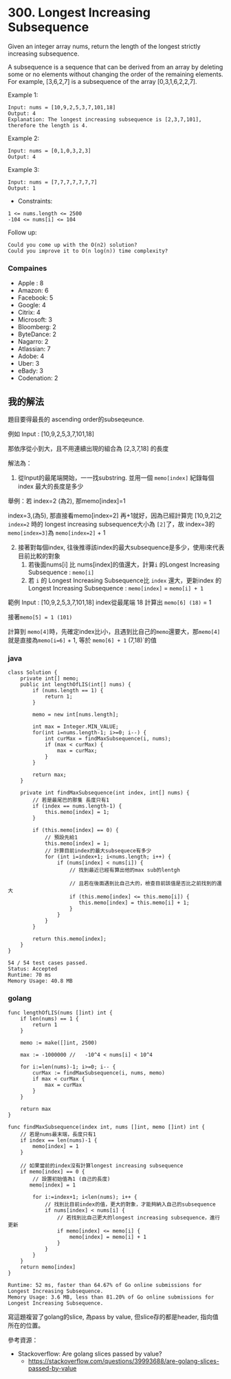 # 300. Longest Increasing Subsequence

Given an integer array nums, return the length of the longest strictly increasing subsequence.

A subsequence is a sequence that can be derived from an array by deleting some or no elements without changing the order of the remaining elements. For example, [3,6,2,7] is a subsequence of the array [0,3,1,6,2,2,7].

Example 1:
```
Input: nums = [10,9,2,5,3,7,101,18]
Output: 4
Explanation: The longest increasing subsequence is [2,3,7,101], therefore the length is 4.
```
Example 2:
```
Input: nums = [0,1,0,3,2,3]
Output: 4
```
Example 3:
```
Input: nums = [7,7,7,7,7,7,7]
Output: 1
```

* Constraints:
```
1 <= nums.length <= 2500
-104 <= nums[i] <= 104
```

Follow up:
```
Could you come up with the O(n2) solution?
Could you improve it to O(n log(n)) time complexity?
```


### Compaines

* Apple : 8
* Amazon: 6
* Facebook: 5
* Google: 4
* Citrix: 4
* Microsoft: 3
* Bloomberg: 2
* ByteDance: 2
* Nagarro: 2
* Atlassian: 7
* Adobe: 4
* Uber: 3
* eBady: 3
* Codenation: 2

## 我的解法

題目要得最長的 ascending order的subseqeunce.

例如 Input : [10,9,2,5,3,7,101,18]

那依序從小到大，且不用連續出現的組合為 [2,3,7,18] 的長度

解法為：

1. 從Input的最尾端開始，一一找substring. 並用一個 `memo[index]` 紀錄每個index 最大的長度是多少

舉例：若 index=2 (為2), 那memo[index]=1


index=3,(為5), 那直接看memo[index=2] 再+1就好，因為已經計算完 [10,9,2]之 `index=2` 時的 longest increasing subsequence大小為 `[2]`了，故 index=3的`memo[index=3]`為 `memo[index=2]` + 1

2. 接著對每個index, 往後推導該index的最大subsequence是多少，使用i來代表目前比較的對象
   1. 若後面nums[i] 比 nums[index]的值還大，計算`i` 的Longest Increasing Subsequence : `memo[i]`
   2. 若 `i` 的 Longest Increasing Subsequence比 `index` 還大，更新index 的 Longest Increasing Subsequence : `memo[index]` = `memo[i] + 1`

範例 Input : [10,9,2,5,3,7,101,18]
index從最尾端 18 計算出 `memo[6] (18)` = 1

接著`memo[5] = 1 (101)`

計算到 `memo[4]`時，先確定index比i小，且遇到比自己的`memo`還要大，那`memo[4]`就是直接為`memo[i=6]` + 1, 等於 `memo[6] + 1` (7,18)`的值

### java

```java=
class Solution {
    private int[] memo;
    public int lengthOfLIS(int[] nums) {
        if (nums.length == 1) {
            return 1;
        }
        
        memo = new int[nums.length];
        
        int max = Integer.MIN_VALUE;
        for(int i=nums.length-1; i>=0; i--) {
            int curMax = findMaxSubsequence(i, nums);
            if (max < curMax) {
                max = curMax;
            }
        }
        
        return max;
    }
    
    private int findMaxSubsequence(int index, int[] nums) {
        // 若是最尾巴的那隻 長度只有1
        if (index == nums.length-1) {
            this.memo[index] = 1;
        }
        
        if (this.memo[index] == 0) {
            // 預設先給1
            this.memo[index] = 1;
            // 計算目前index的最大subsequece有多少
            for (int i=index+1; i<nums.length; i++) {
                if (nums[index] < nums[i]) {
                    // 找到最近已經有算出他的max sub的lentgh
                    
                    // 且若在後面遇到比自己大的，檢查目前該值是否比之前找到的還大
                    if (this.memo[index] <= this.memo[i]) {
                       this.memo[index] = this.memo[i] + 1;
                    }
                }
            }            
        } 
        
        return this.memo[index];
    }
}
```

```
54 / 54 test cases passed.
Status: Accepted
Runtime: 70 ms
Memory Usage: 40.8 MB
```

### golang

```go=
func lengthOfLIS(nums []int) int {
    if len(nums) == 1 {
        return 1
    }
    
    memo := make([]int, 2500)
    
    max := -1000000 //   -10^4 < nums[i] < 10^4
    
    for i:=len(nums)-1; i>=0; i-- {
        curMax := findMaxSubsequence(i, nums, memo)
        if max < curMax {
            max = curMax
        }
    }
    
    return max
}

func findMaxSubsequence(index int, nums []int, memo []int) int {
    // 若是nums最末端，長度只有1
    if index == len(nums)-1 {
        memo[index] = 1
    }
    
    // 如果當前的index沒有計算longest increasing subsequence
    if memo[index] == 0 {
        // 設置初始值為1 (自己的長度)
       memo[index] = 1
       
        for i:=index+1; i<len(nums); i++ {
            // 找到比目前index的值，更大的對象，才能夠納入自己的subsequence
            if nums[index] < nums[i] {
                // 若找到比自己更大的longest increasing subsequence，進行更新
                if memo[index] <= memo[i] {
                    memo[index] = memo[i] + 1
                }
            }
        }
    }
    return memo[index]
}
```

```
Runtime: 52 ms, faster than 64.67% of Go online submissions for Longest Increasing Subsequence.
Memory Usage: 3.6 MB, less than 81.20% of Go online submissions for Longest Increasing Subsequence.
```

寫這題複習了golang的slice, 為pass by value, 但slice存的都是header, 指向值所在的位置。

參考資源：
* Stackoverflow: Are golang slices passed by value?
  * https://stackoverflow.com/questions/39993688/are-golang-slices-passed-by-value

